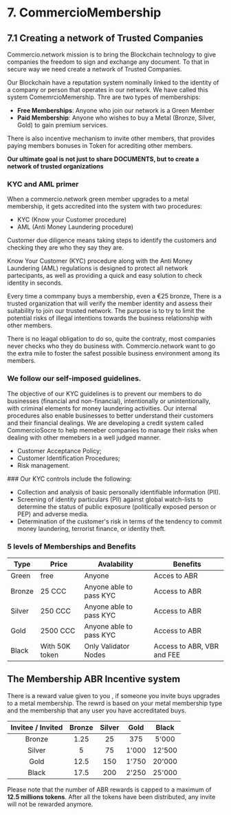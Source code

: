 # 7. CommercioMembership

## 7.1 Creating a network of Trusted Companies

Commercio.network mission is to bring the Blockchain technology to give companies the freedom to sign and exchange any document. To that in secure way we need create a network of Trusted Companies.

Our Blockchain have a reputation system nominally linked to the identity of a company or person that operates in our network. We have called this system ComemrcioMemership.  Thre are two types of memberships:

* **Free Memberships**: Anyone who join our network is a Green Member
* **Paid Membership**: Anyone who wishes to buy a Metal (Bronze, Silver, Gold) to gain premium services.

There is also incentive mechanism to invite other members, that provides paying members bonuses in Token for acrediting other members.

**Our ultimate goal is not just to share DOCUMENTS, but to create a network of trusted organizations**

### KYC and AML primer

When a commercio.network green member upgrades to a metal membership, it gets accredited into the system with two procedures:

* KYC (Know your Customer procedure)
* AML (Anti Money Laundering procedure)

Customer due diligence means taking steps to identify the customers and checking they are who they say they are.

Know Your Customer (KYC) procedure along with the Anti Money Laundering (AML) regulations is designed to protect all network partecipants, as well as providing a quick and easy solution to check identity in seconds.

Every time a commpany buys a membership, even a €25 bronze, There is a trusted organization that will verify the member identity and assess their suitability to join our trusted network. The purpose is to try to limit the potential risks of illegal intentions towards the business relationship with other members. 

There is no leagal obligation to do so, quite the contraty, most companies never checks who they do business with. Commercio.network want to go the extra mile to foster the safest possible business environment among its members. 

### We follow our self-imposed guidelines.

The objective of our KYC guidelines is to prevent our members to do businesses (financial and non-financial), intentionally or unintentionally, with criminal elements for money laundering activities. Our internal procedures also enable businesses to better understand their customers and their financial dealings. We are developing a credit system called CommercioSocre to help memeber companies to manage their risks when dealing with other memebers in a well judged manner.

* Customer Acceptance Policy;
* Customer Identification Procedures;
* Risk management.

### Our KYC controls  include the following:

* Collection and analysis of basic personally identifiable information (PII). 
* Screening of identity particulars (PII) against global watch-lists to determine the status of public exposure (politically exposed person or PEP) and adverse media.
* Determination of the customer's risk in terms of the tendency to commit money laundering, terrorist finance, or identity theft.


### 5 levels of Memberships and Benefits


| Type | Price | Avalability | Benefits | 
 ------ | ------ | ------ | ------ |
| Green | free | Anyone | Acces to ABR |
| Bronze | 25 CCC | Anyone able to pass KYC | Access to ABR |
| Silver| 250 CCC | Anyone able to pass KYC | Access to ABR |
| Gold | 2500 CCC | Anyone able to pass KYC | Access to ABR |
| Black | With 50K token  | Only Validator Nodes | Access to ABR, VBR and FEE |


## The Membership ABR Incentive system

There is a reward value given to you , if someone you invite buys upgrades to a metal membership. The rewrd is based on your metal membership type and the membership  that any user you have accreditated buys. 

| Invitee / Invited | Bronze | Silver | Gold | Black |
| :--------------: | :----: | :----: | :---: | :---: |
| Bronze | 1.25 | 25 | 375 | 5'000 | 
| Silver | 5 | 75 | 1'000 | 12'500 |
| Gold | 12.5 | 150 | 1'750 | 20'000 |
| Black | 17.5 | 200 | 2'250 | 25'000 | 

Please note that the number of ABR rewards is capped to a maximum of **12.5 millions tokens**.
After all the tokens have been distributed, any invite will not be rewarded anymore.
